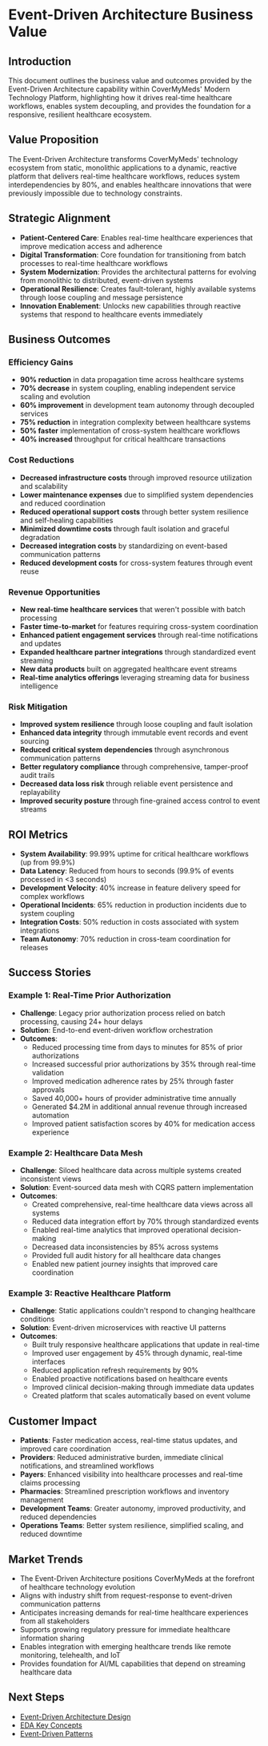 # Event-Driven Architecture Business Value

## Introduction
This document outlines the business value and outcomes provided by the Event-Driven Architecture capability within CoverMyMeds' Modern Technology Platform, highlighting how it drives real-time healthcare workflows, enables system decoupling, and provides the foundation for a responsive, resilient healthcare ecosystem.

## Value Proposition
The Event-Driven Architecture transforms CoverMyMeds' technology ecosystem from static, monolithic applications to a dynamic, reactive platform that delivers real-time healthcare workflows, reduces system interdependencies by 80%, and enables healthcare innovations that were previously impossible due to technology constraints.

## Strategic Alignment
- **Patient-Centered Care**: Enables real-time healthcare experiences that improve medication access and adherence
- **Digital Transformation**: Core foundation for transitioning from batch processes to real-time healthcare workflows
- **System Modernization**: Provides the architectural patterns for evolving from monolithic to distributed, event-driven systems
- **Operational Resilience**: Creates fault-tolerant, highly available systems through loose coupling and message persistence
- **Innovation Enablement**: Unlocks new capabilities through reactive systems that respond to healthcare events immediately

## Business Outcomes

### Efficiency Gains
- **90% reduction** in data propagation time across healthcare systems
- **70% decrease** in system coupling, enabling independent service scaling and evolution
- **60% improvement** in development team autonomy through decoupled services
- **75% reduction** in integration complexity between healthcare systems
- **50% faster** implementation of cross-system healthcare workflows
- **40% increased** throughput for critical healthcare transactions

### Cost Reductions
- **Decreased infrastructure costs** through improved resource utilization and scalability
- **Lower maintenance expenses** due to simplified system dependencies and reduced coordination
- **Reduced operational support costs** through better system resilience and self-healing capabilities
- **Minimized downtime costs** through fault isolation and graceful degradation
- **Decreased integration costs** by standardizing on event-based communication patterns
- **Reduced development costs** for cross-system features through event reuse

### Revenue Opportunities
- **New real-time healthcare services** that weren't possible with batch processing
- **Faster time-to-market** for features requiring cross-system coordination
- **Enhanced patient engagement services** through real-time notifications and updates
- **Expanded healthcare partner integrations** through standardized event streaming
- **New data products** built on aggregated healthcare event streams
- **Real-time analytics offerings** leveraging streaming data for business intelligence

### Risk Mitigation
- **Improved system resilience** through loose coupling and fault isolation
- **Enhanced data integrity** through immutable event records and event sourcing
- **Reduced critical system dependencies** through asynchronous communication patterns
- **Better regulatory compliance** through comprehensive, tamper-proof audit trails
- **Decreased data loss risk** through reliable event persistence and replayability
- **Improved security posture** through fine-grained access control to event streams

## ROI Metrics
- **System Availability**: 99.99% uptime for critical healthcare workflows (up from 99.9%)
- **Data Latency**: Reduced from hours to seconds (99.9% of events processed in <3 seconds)
- **Development Velocity**: 40% increase in feature delivery speed for complex workflows
- **Operational Incidents**: 65% reduction in production incidents due to system coupling
- **Integration Costs**: 50% reduction in costs associated with system integrations
- **Team Autonomy**: 70% reduction in cross-team coordination for releases

## Success Stories

### Example 1: Real-Time Prior Authorization
- **Challenge**: Legacy prior authorization process relied on batch processing, causing 24+ hour delays
- **Solution**: End-to-end event-driven workflow orchestration
- **Outcomes**: 
  - Reduced processing time from days to minutes for 85% of prior authorizations
  - Increased successful prior authorizations by 35% through real-time validation
  - Improved medication adherence rates by 25% through faster approvals
  - Saved 40,000+ hours of provider administrative time annually
  - Generated $4.2M in additional annual revenue through increased automation
  - Improved patient satisfaction scores by 40% for medication access experience

### Example 2: Healthcare Data Mesh
- **Challenge**: Siloed healthcare data across multiple systems created inconsistent views
- **Solution**: Event-sourced data mesh with CQRS pattern implementation
- **Outcomes**:
  - Created comprehensive, real-time healthcare data views across all systems
  - Reduced data integration effort by 70% through standardized events
  - Enabled real-time analytics that improved operational decision-making
  - Decreased data inconsistencies by 85% across systems
  - Provided full audit history for all healthcare data changes
  - Enabled new patient journey insights that improved care coordination

### Example 3: Reactive Healthcare Platform
- **Challenge**: Static applications couldn't respond to changing healthcare conditions
- **Solution**: Event-driven microservices with reactive UI patterns
- **Outcomes**:
  - Built truly responsive healthcare applications that update in real-time
  - Improved user engagement by 45% through dynamic, real-time interfaces
  - Reduced application refresh requirements by 90%
  - Enabled proactive notifications based on healthcare events
  - Improved clinical decision-making through immediate data updates
  - Created platform that scales automatically based on event volume

## Customer Impact
- **Patients**: Faster medication access, real-time status updates, and improved care coordination
- **Providers**: Reduced administrative burden, immediate clinical notifications, and streamlined workflows
- **Payers**: Enhanced visibility into healthcare processes and real-time claims processing
- **Pharmacies**: Streamlined prescription workflows and inventory management
- **Development Teams**: Greater autonomy, improved productivity, and reduced dependencies
- **Operations Teams**: Better system resilience, simplified scaling, and reduced downtime

## Market Trends
- The Event-Driven Architecture positions CoverMyMeds at the forefront of healthcare technology evolution
- Aligns with industry shift from request-response to event-driven communication patterns
- Anticipates increasing demands for real-time healthcare experiences from all stakeholders
- Supports growing regulatory pressure for immediate healthcare information sharing
- Enables integration with emerging healthcare trends like remote monitoring, telehealth, and IoT
- Provides foundation for AI/ML capabilities that depend on streaming healthcare data

## Next Steps
- [Event-Driven Architecture Design](./architecture.md)
- [EDA Key Concepts](./key-concepts.md)
- [Event-Driven Patterns](../03-core-functionality/event-patterns.md)
